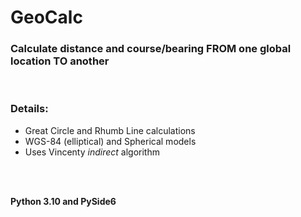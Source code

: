 # GeoCalc

### Calculate distance and course/bearing FROM one global location TO another

<br/>

### Details:
* Great Circle and Rhumb Line calculations
* WGS-84 (elliptical) and Spherical models
* Uses Vincenty *indirect* algorithm

<br/><br/>

**Python 3.10 and PySide6**





